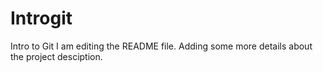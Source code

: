 # Introgit
Intro to Git
I am editing the README file. Adding some more details about the project desciption.
